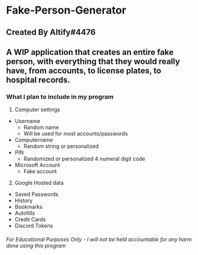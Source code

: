 # Fake-Person-Generator

## Created By Altify#4476

## A WIP application that creates an entire fake person, with everything that they would really have, from accounts, to license plates, to hospital records.

### What I plan to include in my program
1. Computer settings
  - Username
    - Random name
    - Will be used for most accounts/passwords
  - Computername
    - Random string or personalized
  - PIN
    - Randomized or personalized 4 numeral digit code
  - Microsoft Account
    - Fake account
2. Google Hosted data
  - Saved Passwords
  - History
  - Bookmarks
  - Autofills
  - Credit Cards
  - Discord Tokens

###### For Educational Purposes Only - I will not be held accountable for any harm done using this program
